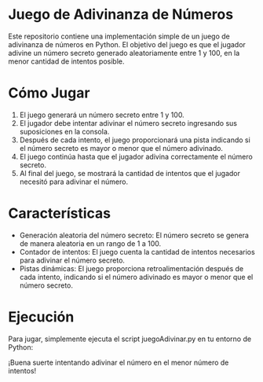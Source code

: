 # Juego de Adivinanza de Números

Este repositorio contiene una implementación simple de un juego de adivinanza de números en Python. El objetivo del juego es que el jugador adivine un número secreto generado aleatoriamente entre 1 y 100, en la menor cantidad de intentos posible.

# Cómo Jugar

1. El juego generará un número secreto entre 1 y 100.
2. El jugador debe intentar adivinar el número secreto ingresando sus suposiciones en la consola.
3. Después de cada intento, el juego proporcionará una pista indicando si el número secreto es mayor o menor que el número adivinado.
4. El juego continúa hasta que el jugador adivina correctamente el número secreto.
5. Al final del juego, se mostrará la cantidad de intentos que el jugador necesitó para adivinar el número.

   
# Características

- Generación aleatoria del número secreto: El número secreto se genera de manera aleatoria en un rango de 1 a 100.
- Contador de intentos: El juego cuenta la cantidad de intentos necesarios para adivinar el número secreto.
- Pistas dinámicas: El juego proporciona retroalimentación después de cada intento, indicando si el número adivinado es mayor o menor que el número secreto.

# Ejecución

Para jugar, simplemente ejecuta el script juegoAdivinar.py en tu entorno de Python:


¡Buena suerte intentando adivinar el número en el menor número de intentos!
